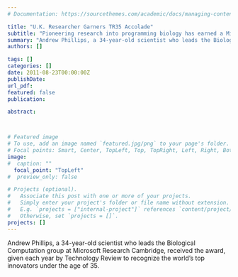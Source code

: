 ```yaml
---
# Documentation: https://sourcethemes.com/academic/docs/managing-content/

title: "U.K. Researcher Garners TR35 Accolade"
subtitle: "Pioneering research into programming biology has earned a Microsoft Research scientist a prestigious TR35 award, presented by Technology Review. - <a href = https://www.microsoft.com/en-us/research/blog/u-k-researcher-garners-tr35-accolade/>Microsoft Research</a>"
summary: "Andrew Phillips, a 34-year-old scientist who leads the Biological Computation group at Microsoft Research Cambridge, received the award, given each year by Technology Review to recognize the world’s top innovators under the age of 35.<br><b>Microsoft Research</b>"
authors: []

tags: []
categories: []
date: 2011-08-23T00:00:00Z
publishDate:
url_pdf: 
featured: false
publication: 

abstract:



# Featured image
# To use, add an image named `featured.jpg/png` to your page's folder.
# Focal points: Smart, Center, TopLeft, Top, TopRight, Left, Right, BottomLeft, Bottom, BottomRight.
image: 
#  caption: ""
  focal_point: "TopLeft"
#  preview_only: false

# Projects (optional).
#   Associate this post with one or more of your projects.
#   Simply enter your project's folder or file name without extension.
#   E.g. `projects = ["internal-project"]` references `content/project/deep-learning/index.md`.
#   Otherwise, set `projects = []`.
projects: []
---
```


Andrew Phillips, a 34-year-old scientist who leads the Biological Computation group at Microsoft Research Cambridge, received the award, given each year by Technology Review to recognize the world’s top innovators under the age of 35.